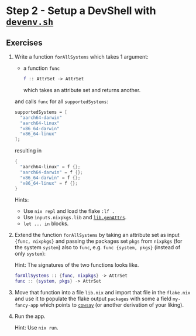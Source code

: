 # Step 2 - Setup a DevShell with [`devenv.sh`](https://devenv.sh)

## Exercises

1. Write a function `forAllSystems` which takes 1 argument:

   - a function `func`
     ```nix
     f :: AttrSet -> AttrSet
     ```
     which takes an attribute set and returns another.

   and calls `func` for all `supportedSystems`:

   ```nix
   supportedSystems = [
     "aarch64-darwin"
     "aarch64-linux"
     "x86_64-darwin"
     "x86_64-linux"
   ];
   ```

   resulting in

   ```nix
   {
     "aarch64-linux" = f {};
     "aarch64-darwin" = f {};
     "x86_64-darwin" = f {};
     "x86_64-linux" = f {};
   }
   ```

   Hints:

   - Use `nix repl` and load the flake `:lf .`
   - Use `inputs.nixpkgs.lib` and
     [`lib.genAttrs`](https://noogle.dev/f/lib/genAttrs).
   - `let ... in` blocks.

2. Extend the function `forAllSystems` by taking an attribute set as input
   `{func, nixpkgs}` and passing the packages set `pkgs` from `nixpkgs` (for the
   system `system`) also to `func`, e.g. `func {system, pkgs}` (instead of only
   `system`):

   Hint: The signatures of the two functions looks like.

   ```nix
   forAllSystems :: {func, nixpkgs} -> AttrSet
   func :: {system, pkgs} -> AttrSet
   ```

3. Move that function into a file `lib.nix` and import that file in the
   `flake.nix` and use it to populate the flake output `packages` with some a
   field `my-fancy-app` which points to
   [`cowsay`](https://search.nixos.org/packages?channel=25.05&show=cowsay&query=cowsay)
   (or another derivation of your liking).

4. Run the app.

   Hint: Use `nix run`.
